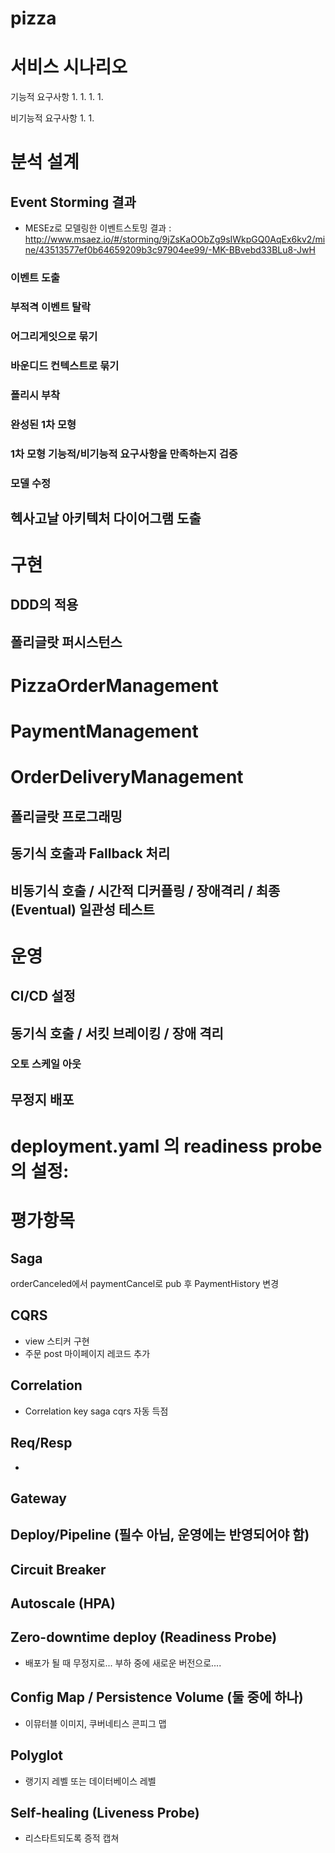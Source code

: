 # pizza 

# 서비스 시나리오

기능적 요구사항
1.
1.
1.
1.

비기능적 요구사항
1.
1.


# 분석 설계

## Event Storming 결과
* MESEz로 모델링한 이벤트스토밍 결과 : http://www.msaez.io/#/storming/9jZsKaOObZg9sIWkpGQ0AqEx6kv2/mine/43513577ef0b64659209b3c97904ee99/-MK-BBvebd33BLu8-JwH

### 이벤트 도출

### 부적격 이벤트 탈락

### 어그리게잇으로 묶기

### 바운디드 컨텍스트로 묶기

### 폴리시 부착

### 완성된 1차 모형

### 1차 모형 기능적/비기능적 요구사항을 만족하는지 검증

### 모델 수정


## 헥사고날 아키텍처 다이어그램 도출


# 구현

## DDD의 적용

## 폴리글랏 퍼시스턴스


# PizzaOrderManagement


# PaymentManagement


# OrderDeliveryManagement


## 폴리글랏 프로그래밍


## 동기식 호출과 Fallback 처리


## 비동기식 호출 / 시간적 디커플링 / 장애격리 / 최종 (Eventual) 일관성 테스트

# 운영

## CI/CD 설정


## 동기식 호출 / 서킷 브레이킹 / 장애 격리

### 오토 스케일 아웃


## 무정지 배포


# deployment.yaml 의 readiness probe 의 설정:

# 평가항목
## Saga
 orderCanceled에서 paymentCancel로 pub 후 PaymentHistory 변경
## CQRS
   - view 스티커 구현
   - 주문 post 마이페이지 레코드 추가
## Correlation
   - Correlation key saga cqrs 자동 득점
## Req/Resp
   - 
## Gateway
## Deploy/Pipeline (필수 아님, 운영에는 반영되어야 함)
## Circuit Breaker 
## Autoscale (HPA)
## Zero-downtime deploy (Readiness Probe)
   - 배포가 될 때 무정지로... 부하 중에 새로운 버전으로....
## Config Map / Persistence Volume (둘 중에 하나)
   - 이뮤터블 이미지, 쿠버네티스 콘피그 맵
## Polyglot
   - 랭기지 레벨 또는 데이터베이스 레벨
## Self-healing (Liveness Probe)
   - 리스타트되도록 증적 캡쳐	